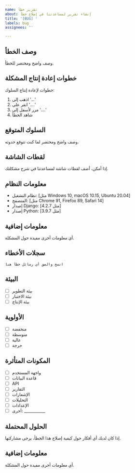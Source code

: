 ```yaml
---
name: تقرير خطأ
about: إنشاء تقرير لمساعدتنا في إصلاح خطأ
title: '[BUG] '
labels: bug
assignees: ''

---
```


## وصف الخطأ
وصف واضح ومختصر للخطأ.

## خطوات إعادة إنتاج المشكلة
خطوات لإعادة إنتاج السلوك:
1. اذهب إلى '...'
2. انقر على '....'
3. مرر لأسفل إلى '....'
4. شاهد الخطأ

## السلوك المتوقع
وصف واضح ومختصر لما كنت تتوقع حدوثه.

## لقطات الشاشة
إذا أمكن، أضف لقطات شاشة لمساعدتنا في شرح مشكلتك.

## معلومات النظام
 - نظام التشغيل: [مثل Windows 10, macOS 10.15, Ubuntu 20.04]
 - المتصفح: [مثل Chrome 91, Firefox 89, Safari 14]
 - إصدار Django: [مثل 4.2.7]
 - إصدار Python: [مثل 3.9.7]

## معلومات إضافية
أي معلومات أخرى مفيدة حول المشكلة.

## سجلات الأخطاء
```
انسخ والصق أي رسائل خطأ هنا
```

## البيئة
- [ ] بيئة التطوير
- [ ] بيئة الاختبار
- [ ] بيئة الإنتاج

## الأولوية
- [ ] منخفضة
- [ ] متوسطة
- [ ] عالية
- [ ] حرجة

## المكونات المتأثرة
- [ ] واجهة المستخدم
- [ ] قاعدة البيانات
- [ ] API
- [ ] التقارير
- [ ] الإشعارات
- [ ] التحليلات
- [ ] الإعدادات
- [ ] أخرى: ___________

## الحلول المحتملة
إذا كان لديك أي أفكار حول كيفية إصلاح هذا الخطأ، يرجى مشاركتها.

## معلومات إضافية
أي معلومات أخرى مفيدة حول المشكلة.